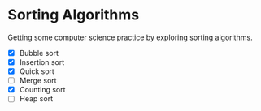 # Sorting Algorithms
Getting some computer science practice by exploring sorting algorithms.

- [x] Bubble sort
- [x] Insertion sort
- [x] Quick sort
- [ ] Merge sort
- [x] Counting sort
- [ ] Heap sort

